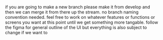 if you are going to make a new branch please make it from develop and then we can merge it from there up the stream.
no branch naming convention needed. feel free to work on whatever features or functions or screens you want at this point until we get something more tangable.
follow the figma for general outline of the UI but everything is also subject to change if we want to
